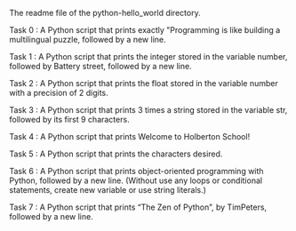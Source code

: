 The readme file of the python-hello_world directory.

Task 0 : A Python script that prints exactly "Programming is like building a
multilingual puzzle, followed by a new line.

Task 1 : A Python script that prints the integer stored in the variable number,
followed by Battery street, followed by a new line.

Task 2 : A Python script that prints the float stored in the variable number
with a precision of 2 digits.

Task 3 : A Python script that prints 3 times a string stored in the variable
str, followed by its first 9 characters.

Task 4 : A Python script that prints Welcome to Holberton School!

Task 5 : A Python script that prints the characters desired.

Task 6 : A Python script that prints object-oriented programming with Python,
followed by a new line. (Without use any loops or conditional statements, create
new variable or use string literals.)

Task 7 : A Python script that prints “The Zen of Python”, by TimPeters,
followed by a new line.
